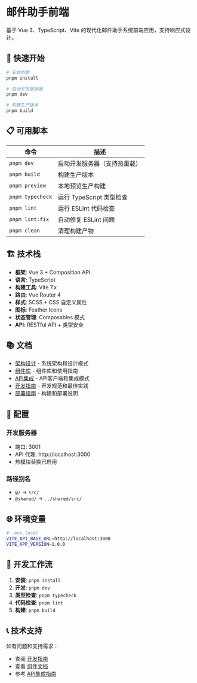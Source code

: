 # 邮件助手前端

基于 Vue 3、TypeScript、Vite 的现代化邮件助手系统前端应用，支持响应式设计。

## 🚀 快速开始

```bash
# 安装依赖
pnpm install

# 启动开发服务器
pnpm dev

# 构建生产版本
pnpm build
```

## 📋 可用脚本

| 命令 | 描述 |
|---------|-------------|
| `pnpm dev` | 启动开发服务器（支持热重载） |
| `pnpm build` | 构建生产版本 |
| `pnpm preview` | 本地预览生产构建 |
| `pnpm typecheck` | 运行 TypeScript 类型检查 |
| `pnpm lint` | 运行 ESLint 代码检查 |
| `pnpm lint:fix` | 自动修复 ESLint 问题 |
| `pnpm clean` | 清理构建产物 |

## 🏗️ 技术栈

- **框架**: Vue 3 + Composition API
- **语言**: TypeScript
- **构建工具**: Vite 7.x
- **路由**: Vue Router 4
- **样式**: SCSS + CSS 自定义属性
- **图标**: Feather Icons
- **状态管理**: Composables 模式
- **API**: RESTful API + 类型安全

## 📚 文档

- [架构设计](./docs/ARCHITECTURE.md) - 系统架构和设计模式
- [组件库](./docs/COMPONENTS.md) - 组件库和使用指南
- [API集成](./docs/API.md) - API客户端和集成模式
- [开发指南](./docs/DEVELOPMENT.md) - 开发规范和最佳实践
- [部署指南](./docs/DEPLOYMENT.md) - 构建和部署说明

## 🔧 配置

### 开发服务器
- 端口: 3001
- API 代理: http://localhost:3000
- 热模块替换已启用

### 路径别名
- `@/` → `src/`
- `@shared/` → `../shared/src/`

## 🌐 环境变量

```bash
# .env.local
VITE_API_BASE_URL=http://localhost:3000
VITE_APP_VERSION=1.0.0
```

## 🧪 开发工作流

1. **安装**: `pnpm install`
2. **开发**: `pnpm dev`
3. **类型检查**: `pnpm typecheck`
4. **代码检查**: `pnpm lint`
5. **构建**: `pnpm build`

## 📞 技术支持

如有问题和支持需求：
- 查阅 [开发指南](./docs/DEVELOPMENT.md)
- 查看 [组件文档](./docs/COMPONENTS.md)
- 参考 [API集成指南](./docs/API.md)
